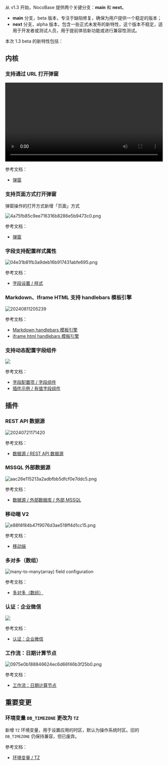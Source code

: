 从 v1.3 开始，NocoBase 提供两个关键分支：**main** 和 **next**。

* **main** 分支，beta 版本，专注于缺陷修复，确保为用户提供一个稳定的版本；
* **next** 分支，alpha 版本，包含一些正式未发布的新特性，这个版本不稳定，适用于开发者或测试人员，用于提前体验新功能或进行兼容性测试。

本次 1.3 beta 的新特性包括：

## 内核

### 支持通过 URL 打开弹窗

<video width="100%" controls="">
  <source src="https://static-docs.nocobase.com/1d1c69d92d778fdbce569e76551b2f1c.mp4" type="video/mp4"></video>

参考文档：

- [弹窗](https://docs-cn.nocobase.com/handbook/ui/pop-up)

### 支持页面方式打开弹窗

弹窗操作的打开方式新增「页面」方式

![4a75fb85c9ee716316b8286e5b9473c0.png](https://static-docs.nocobase.com/4a75fb85c9ee716316b8286e5b9473c0.png)

参考文档：

- [弹窗](https://docs-cn.nocobase.com/handbook/ui/pop-up)

### 字段支持配置样式属性

![04e31b81fb3a9deb16b917431abfe695.png](https://static-docs.nocobase.com/04e31b81fb3a9deb16b917431abfe695.png)

参考文档：

- [字段设置 / 样式](https://docs-cn.nocobase.com/handbook/ui/fields/field-settings/style)

### Markdown、Iframe HTML 支持 handlebars 模板引擎

![20240811205239](https://static-docs.nocobase.com/20240811205239.png)

参考文档：

- [Markdown handlebars 模板引擎](https://docs-cn.nocobase.com/handbook/ui/blocks/other-blocks/markdown#handlebars)
- [iframe html handlebars 模板引擎](https://docs-cn.nocobase.com/handbook/block-iframe#handlebars)

### 支持动态配置字段组件

![](https://static-docs.nocobase.com/20240807092556.png)

参考文档：

- [字段配置项 / 字段组件](https://docs-cn.nocobase.com/handbook/ui/fields/field-settings/field-component)
- [插件示例 / 有值字段组件](https://docs.nocobase.com/plugin-samples/field/value)

## 插件

### REST API 数据源

![20240721171420](https://static-docs.nocobase.com/20240721171420.png)

参考文档：

- [数据源 / REST API 数据源](https://docs-cn.nocobase.com/handbook/data-source-rest-api)

### MSSQL 外部数据源

![aac26e115213a2adbfbb5dfcf0e7ddc5.png](https://static-docs.nocobase.com/aac26e115213a2adbfbb5dfcf0e7ddc5.png)

参考文档：

- [数据源 / 外部数据库 / 外部 MSSQL](https://docs-cn.nocobase.com/handbook/data-source-external-mssql)

### 移动端 V2

![e88f4f84b47f9076d3ae518ff4d1cc15.png](https://static-docs.nocobase.com/e88f4f84b47f9076d3ae518ff4d1cc15.png)

参考文档：

- [移动端](https://docs-cn.nocobase.com/handbook/mobile)

### 多对多（数组）

![many-to-many(array) field configuration](https://static-docs.nocobase.com/202407051108180.png)

参考文档：

- [多对多（数组）](https://docs-cn.nocobase.com/handbook/field-m2m-array)

### 认证：企业微信

![](https://static-docs.nocobase.com/202406272115805.png)

参考文档：

- [认证：企业微信](https://docs-cn.nocobase.com/handbook/wecom/auth)

### 工作流：日期计算节点

![0975e0b188846624ec6d66f46b3f25b0.png](https://static-docs.nocobase.com/0975e0b188846624ec6d66f46b3f25b0.png)

参考文档：

- [工作流：日期计算节点](https://docs-cn.nocobase.com/handbook/workflow-date-calculation)

## 重要变更

### 环境变量 `DB_TIMEZONE` 更改为 `TZ`

新增 `TZ` 环境变量，用于设置应用的时区，默认为操作系统时区。旧的 `DB_TIMEZONE` 仍保持兼容，但已废弃。

参考文档：

- [环境变量 / TZ](https://docs-cn.nocobase.com/welcome/getting-started/env#tz)
